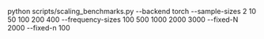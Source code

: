 python scripts/scaling_benchmarks.py --backend torch     --sample-sizes 2 10 50 100 200 400     --frequency-sizes 100 500 1000 2000 3000     --fixed-N 2000 --fixed-n 100
